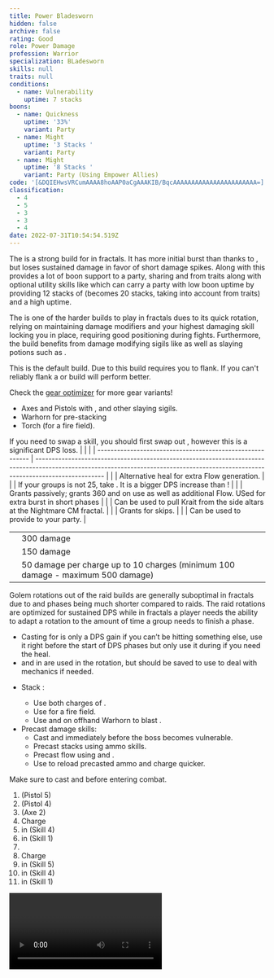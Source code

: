 ```yaml
---
title: Power Bladesworn
hidden: false
archive: false
rating: Good
role: Power Damage
profession: Warrior
specialization: BLadesworn
skills: null
traits: null
conditions:
  - name: Vulnerability
    uptime: 7 stacks
boons:
  - name: Quickness
    uptime: '33%'
    variant: Party
  - name: Might
    uptime: '3 Stacks '
    variant: Party
  - name: Might
    uptime: '8 Stacks '
    variant: Party (Using Empower Allies)
code: '[&DQIEHwsVRCumAAAA8hoAAP0aCgAAAKIB/BqcAAAAAAAAAAAAAAAAAAAAAAA=]'
classification:
  - 4
  - 5
  - 3
  - 3
  - 4
date: 2022-07-31T10:54:54.519Z
---
```


The <Specialization text="Power Bladesworn" name="Bladesworn"/> is a strong build for <Specialization name="Warrior"/> in fractals. It has more initial burst than <Specialization text="Power Berserker" name="Berserker"/> thanks to <Skill name="Dragon Trigger" />, but loses sustained damage in favor of short damage spikes. Along with this <Specialization text="Power Bladesworn" name="Bladesworn"/> provides a lot of boon support to a party, sharing <Boon name="Might"/> and <Boon name="Quickness"/> from traits along with optional utility skills like  <Skill name="Forgreatjustice"/> which can carry a party with low boon uptime by providing 12 stacks of <Boon name="Might"/> (becomes 20 stacks, taking into account <Boon name="Might"/> from traits) and a high <Boon name="Fury"/> uptime.

The <Specialization text="Power Bladesworn" name="Bladesworn"/> is one of the harder builds to play in fractals dues to its quick rotation, relying on maintaining damage modifiers and your highest damaging skill locking you in place, requiring good positioning during fights.  Furthermore, the build benefits from damage modifying sigils like <Item name="Impact" type="Sigil"/> as well as slaying potions such as <Item name="Powerful Potion of Slaying Scarlets Armies"/>.

<Divider text="Equipment" />

<CharacterWithAr>
<Character title="162 AR + Thief Rune" gear={{
  "profession": "Warrior",
  "weight": "Heavy",
  "gear": [
    "Berserker",
    "Berserker",
    "Berserker",
    "Berserker",
    "Assassin",
    "Berserker",
    "Berserker",
    "Assassin",
    "Berserker",
    "Assassin",
    "Berserker",
    "Berserker",
    "Berserker",
    "Berserker"
  ],
  "attributes": {
    "Health": 26462,
    "Armor": 2514,
    "Power": 3600,
    "Precision": 2365,
    "Toughness": 1243,
    "Vitality": 1725,
    "Ferocity": 1528,
    "Condition Damage": 850,
    "Expertise": 0,
    "Concentration": 243,
    "Healing Power": 0,
    "Agony Resistance": 162,
    "Condition Duration": 0,
    "Boon Duration": 0.162,
    "Critical Chance": 1,
    "Critical Damage": 2.5186666666666664,
    "Power Coefficient": 4560,
    "Power2 Coefficient": 0,
    "Burning Coefficient": 0,
    "Bleeding Coefficient": 0,
    "Poison Coefficient": 0,
    "Torment Coefficient": 0,
    "Confusion Coefficient": 0,
    "Flat DPS": 0,
    "Siphon Base Coefficient": 139.75,
    "Effective Power": 26948.30567121,
    "NonCrit Effective Power": 10699.433167500001,
    "Power DPS": 47317.77969222857,
    "Power2 DPS": 0,
    "Siphon DPS": 139.75,
    "Bleeding Damage": 104.9375,
    "Bleeding Stacks": 0,
    "Bleeding DPS": 0,
    "Burning Damage": 377.703125,
    "Burning Stacks": 0,
    "Burning DPS": 0,
    "Confusion Damage": 128.58437500000002,
    "Confusion Stacks": 0,
    "Confusion DPS": 0,
    "Poison Damage": 121.46875,
    "Poison Stacks": 0,
    "Poison DPS": 0,
    "Torment Damage": 155.68125,
    "Torment Stacks": 0,
    "Torment DPS": 0,
    "Damage": 47457.52969222857,
    "Effective Health": 132388991.04477614,
    "Survivability": 67305.02849251457,
    "Effective Healing": 390,
    "Healing": 390
  },
  "runeId": 24818,
  "runeName": "Thief",
  "infusions": [
    37131,
    37131,
    37131,
    37131,
    37131,
    37131,
    37131,
    37131,
    37131,
    37131,
    37131,
    37131,
    37131,
    37131,
    37131,
    37131,
    37131,
    37131
  ],
  "weapons": {
    "weapon1MainType": "Axe",
    "weapon1MainSigil1Id": 24615,
    "weapon1OffType": "Pistol",
    "weapon1OffSigilId": 24868,
    "weapon2MainSigil2Id": 24868
  },
  "consumables": {
    "foodId": 91805,
    "utilityId": 9443,
    "infusionId": 37131
  },
  "skills": {
    "healId": 14401,
    "utility1Id": 62960,
    "utility2Id": 62967,
    "utility3Id": 68085,
    "eliteId": 62901
  },
  "assumedBuffs": [
    {
      "id": "might",
      "type": "Boon"
    },
    {
      "id": "fury",
      "type": "Boon"
    },
    {
      "id": "protection",
      "type": "Boon"
    },
    {
      "id": "vulnerability",
      "type": "Condition"
    },
    {
      "id": "jade-bot",
      "gw2id": 96613,
      "type": "Item"
    },
    {
      "id": "omnipotion",
      "gw2id": 79722,
      "type": "Item"
    }
  ]
}}>

This is the default build. Due to <Item id="24818"/> this build requires you to flank. If you can't reliably flank a <Item id="24836"/> or <Item id="24723"/> build will perform better.

Check the [gear optimizer](https://optimizer.discretize.eu/) for more gear variants!

</Character>
</CharacterWithAr>

<Divider text="Build" />

<Grid>
<GridItem sm="7">
<Traits traits1Id="4" traits1="Strength" traits1Selected="Peak Performance,Great Fortitude,Berserkers Power" traits2="Tactics" traits2Selected="Leg Specialist,Warriors Cunning,Martial Cadence" traits3Id="68" traits3="Bladesworn" traits3Selected="Unseen Sword,Fierce as Fire,Unyielding Dragon"/>

<Card title="Extra Weapons">

- Axes and Pistols with <Item name="Night" type="Sigil" disableText/>, <Item name="Serpent Slaying" type="Sigil" disableText/> and other slaying sigils.
- Warhorn for pre-stacking <Boon name="Might"/>
- Torch (for a fire field).

</Card>
</GridItem>

<GridItem sm="5">
<Card title="Situational Skills">
If you need to swap a skill, you should first swap out <Skill id="68085"/>, however this is a significant DPS loss.
|                                                           |                                                                                                                                                                                   |
| --------------------------------------------------------- | --------------------------------------------------------------------------------------------------------------------------------------------------------------------------------- |
| <Skill name="To The Limit" size="big" disableText/>       | Alternative heal for extra Flow generation.                                                      |
| <Skill name="For Great Justice!" size="big" disableText/> | If your groups <Boon name="Might"/> is not 25, take <Skill name="Forgreatjustice"/>. It is a bigger DPS increase than <Skill name="signetofmight"/>!                              |
| <Skill name="Signet of fury" size="big" disableText/>     | Grants <Attribute name="Precision" text="180 Precision"/> passively; grants 360 <Attribute name="Precision"/> and <Attribute name="Ferocity"/> on use as well as additional Flow. USed for extra burst in short phases |
| <Skill name="onmymark" size="big" disableText/>           | Can be used to pull Krait from the side altars at the Nightmare CM fractal.                                                                                                       |
| <Skill name="featherfootgrace" size="big" disableText/>   | Grants <Effect name="Superspeed"/> for skips.                                                                                                                                     |
| <Skill name="bannerofdefense" size="big" disableText/>        | Can be used to provide <Boon name="Aegis"/> to your party.                                                                                                                                    |

</Card>
<Card title="CC skills">

|                                   |                                                                                 |
| --------------------------------- | ------------------------------------------------------------------------------- |
| <Skill name="bullscharge"/>       | 300 damage                                                                      |
| <Skill id="14502"/>               | 150 damage                                                                      |
| <Skill name="Dragonslash-Force"/> | 50 damage per charge up to 10 charges (minimum 100 damage - maximum 500 damage) |

</Card>
</GridItem>
</Grid>

<Divider text="Rotation / Skill usage" />

<Grid>
<GridItem xs="12" sm="6">
<Card title="Information">

Golem rotations out of the raid builds are generally suboptimal in fractals due to <Effect name="Exposed"/> and phases being much shorter compared to raids. The raid rotations are optimized for sustained DPS while in fractals a player needs the ability to adapt a rotation to the amount of time a group needs to finish a phase.

- Casting <Skill name="Mending"/> for <Trait name="Peak Performance"/> is only a DPS gain if you can’t be hitting something else, use it right before the start of DPS phases but only use it during if you need the heal.
- <Skill name="Triggerguard"/> and <Skill name="Flicker Step"/> in <Skill name="Dragon Trigger"/> are used in the rotation, but should be saved to use to deal with mechanics if needed.

</Card>
</GridItem>

<GridItem xs="12" sm="6">

<Card title="Precasting">

- Stack <Boon name="Might"/>:
  - Use both charges of <Skill name="For Great Justice!"/>.
  - Use <Skill name="Flames of War"/> for a fire field.
  - Use <Skill name="Call of Valor"/> and <Skill id="14393"/> on offhand Warhorn to blast <Boon name="Might"/>.
- Precast damage skills:
  - Cast <Skill name="Mending"/> and <Skill id="68085"/> immediately before the boss becomes vulnerable.
  - Precast <Trait name="Fierce as Fire"/> stacks using ammo skills.
  - Precast flow using <Skill name="Flow Stabilizer"/> and <Skill name="To the Limit"/>.
  - Use <Skill name="Tactical Reload"/> to reload precasted ammo and charge <Skill name="Dragon Trigger"/> quicker.
  
</Card>

</GridItem>

<GridItem xs="12" sm="6">

<Card title="Opener">

Make sure to cast <Skill name="Tactical Reload"/> and <Skill id="68085"/> before entering combat.

1. <Skill name="Dragons Roar"/> (Pistol 5)
2. <Skill name="Gunstinger"/> (Pistol 4)
3. <Skill name="Cyclone Axe" /> (Axe 2)
4. Charge <Skill name="Dragon Trigger"/>
5. <Skill name="Triggerguard"/> in <Skill name="Dragon Trigger"/> (Skill 4)
5. <Skill name="Dragon Slash-Force"/> in <Skill name="Dragon Trigger"/> (Skill 1)
6. <Skill name="Dragonspike Mine"/>
7. Charge <Skill name="Dragon Trigger"/>
8. <Skill name="Flicker Step"/> in <Skill name="Dragon Trigger"/> (Skill 5)
9. <Skill name="Triggerguard"/> in <Skill name="Dragon Trigger"/> (Skill 4)
9. <Skill name="Dragon Slash-Force"/> in <Skill name="Dragon Trigger"/> (Skill 1)

</Card>

</GridItem>

<GridItem xs="12" sm="6">
<Card title="Golem Rotation">

<Video youtube="yNXwsIXsakg" caption="by Evo"/>
</Card>
</GridItem>
</Grid>
